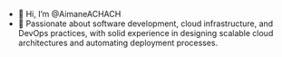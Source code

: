 - 👋 Hi, I’m @AimaneACHACH
- 👀 Passionate about software development, cloud infrastructure, and DevOps practices, with solid experience in designing scalable cloud architectures and automating deployment processes.

<!---
AimaneACHACH/AimaneACHACH is a ✨ special ✨ repository because its `README.md` (this file) appears on your GitHub profile.
You can click the Preview link to take a look at your changes.
--->
